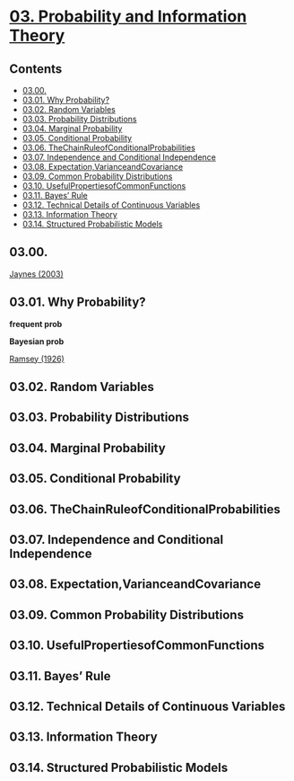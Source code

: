 <!--
Filename: 	note.md
Project: 	/Users/shume/Developer/DeepLearningBook/03
Author: 	shumez <https://github.com/shumez>
Created: 	2019-06-03 19:38:5
Modified: 	2019-06-06 17:07:25
-----
Copyright (c) 2019 shumez
-->

# [03. Probability and Information Theory]

## Contents

* [03.00.][0300]
* [03.01. Why Probability?][0301]
* [03.02. Random Variables][0302]
* [03.03. Probability Distributions][0303]
* [03.04. Marginal Probability][0304]
* [03.05. Conditional Probability][0305]
* [03.06. TheChainRuleofConditionalProbabilities][0306]
* [03.07. Independence and Conditional Independence][0307]
* [03.08. Expectation,VarianceandCovariance][0308]
* [03.09. Common Probability Distributions][0309]
* [03.10. UsefulPropertiesofCommonFunctions][0310]
* [03.11. Bayes’ Rule][0311]
* [03.12. Technical Details of Continuous Variables][0312]
* [03.13. Information Theory][0313]
* [03.14. Structured Probabilistic Models][0314]


## 03.00.

[Jaynes (2003)][2003_Jaynes]


## 03.01. Why Probability?

**frequent prob**

**Bayesian prob**

[Ramsey (1926)][1926_Ramsey]


## 03.02. Random Variables


## 03.03. Probability Distributions
## 03.04. Marginal Probability
## 03.05. Conditional Probability
## 03.06. TheChainRuleofConditionalProbabilities
## 03.07. Independence and Conditional Independence
## 03.08. Expectation,VarianceandCovariance
## 03.09. Common Probability Distributions
## 03.10. UsefulPropertiesofCommonFunctions
## 03.11. Bayes’ Rule
## 03.12. Technical Details of Continuous Variables
## 03.13. Information Theory
## 03.14. Structured Probabilistic Models




##
[03. Probability and Information Theory]: https://www.deeplearningbook.org/contents/prob.html

<!-- toc -->
[0300]: #0300
[0301]: #0301_why_probability
[0302]: #0302_random_variables
[0303]: #0303_probability_distributions
[0304]: #0304_marginal_probability
[0305]: #0305_conditional_probability
[0306]: #0306_thechainruleofconditionalprobabilities
[0307]: #0307_independence_and_conditional_independence
[0308]: #0308_expectationvarianceandcovariance
[0309]: #0309_common_probability_distributions
[0310]: #0310_usefulpropertiesofcommonfunctions
[0311]: #0311_bayes_rule
[0312]: #0312_technical_details_of_continuous_variables
[0313]: #0313_information_theory
[0314]: #0314_structured_probabilistic_models

<!-- ref -->
<!-- 0300 -->
[2003_Jaynes]: #0300

<!-- 0301 -->
[1926_Ramsey]: #0301

<!-- fig -->

<!-- term -->

<style type="text/css">
	img{width: 51%; float: right;}
</style>